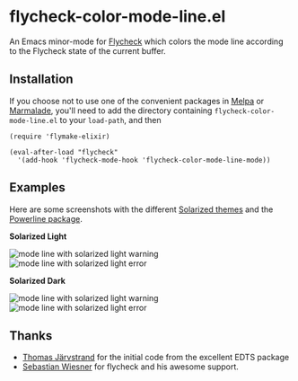 flycheck-color-mode-line.el
===========================

An Emacs minor-mode for [Flycheck][flycheck] which colors the mode line
according to the Flycheck state of the current buffer.


Installation
------------

If you choose not to use one of the convenient packages in [Melpa][melpa]
or [Marmalade][marmalade],
you'll need to add the directory containing `flycheck-color-mode-line.el` to your
`load-path`, and then

    (require 'flymake-elixir)

    (eval-after-load "flycheck"
      '(add-hook 'flycheck-mode-hook 'flycheck-color-mode-line-mode))


Examples
--------

Here are some screenshots with the different [Solarized themes][solarized]
and the [Powerline package][powerline].

**Solarized Light**

![mode line with solarized light warning](https://github.com/syl20bnr/flycheck-color-mode-line/doc/flycheck-color-mode-line-light-w.png)
![mode line with solarized light error](https://github.com/syl20bnr/flycheck-color-mode-line/doc/flycheck-color-mode-line-light-e.png)

**Solarized Dark**

![mode line with solarized light warning](https://github.com/syl20bnr/flycheck-color-mode-line/doc/flycheck-color-mode-line-dark-w.png)
![mode line with solarized light error](https://github.com/syl20bnr/flycheck-color-mode-line/doc/flycheck-color-mode-line-dark-e.png)


Thanks
------

- [Thomas Järvstrand][tjarvstrand] for the initial code from the excellent EDTS package
- [Sebastian Wiesner][lunaryorn] for flycheck and his awesome support.


[flycheck]: http://github.com/lunaryorn/flycheck
[melpa]: http://melpa.milkbox.net
[marmalade]: http://marmalade-repo.org
[solarized]: http://github.com/bbatsov/solarized-emacs
[powerline]: http://github.com/milkypostman/powerline
[tjarvstrand]: http://github.com/tjarvstrand
[lunaryorn]: http://github.com/lunaryorn
